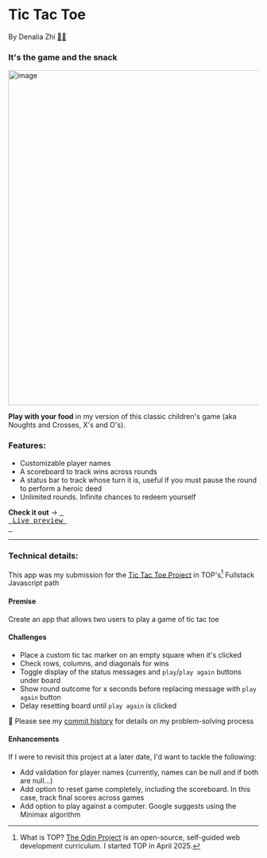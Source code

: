 # Tic Tac Toe
By Denalia Zhi  [👩🏻](https://github.com/denaliazhi)

### It's the game and the snack
<img width="1143" height="674" alt="image" src="https://github.com/user-attachments/assets/cb610b57-2959-4cb3-9cd2-884ef95a0e91" />

**Play with your food** in my version of this classic children's game (aka Noughts and Crosses, X's and O's).

### Features:
- Customizable player names
- A scoreboard to track wins across rounds
- A status bar to track whose turn it is, useful if you must pause the round to perform a heroic deed
- Unlimited rounds. Infinite chances to redeem yourself

**Check it out** → [<kbd> <br> Live preview <br> </kbd>](https://denaliazhi.github.io/tic-tac-toe/)

---

### Technical details:
This app was my submission for the [Tic Tac Toe Project](https://www.theodinproject.com/lessons/node-path-javascript-tic-tac-toe) in TOP's[^1] Fullstack Javascript path

#### Premise
Create an app that allows two users to play a game of tic tac toe

#### Challenges
- Place a custom tic tac marker on an empty square when it's clicked
- Check rows, columns, and diagonals for wins
- Toggle display of the status messages and `play`/`play again` buttons under board
- Show round outcome for x seconds before replacing message with `play again` button
- Delay resetting board until `play again` is clicked
  
👀 Please see my [commit history](https://github.com/denaliazhi/tic-tac-toe/commits/main/) for details on my problem-solving process

#### Enhancements
If I were to revisit this project at a later date, I'd want to tackle the following:
- Add validation for player names (currently, names can be null and if both are null...)
- Add option to reset game completely, including the scoreboard. In this case, track final scores across games
- Add option to play against a computer. Google suggests using the Minimax algorithm

[^1]: What is TOP? [The Odin Project](https://www.theodinproject.com/about) is an open-source, self-guided web development curriculum. I started TOP in April 2025.

